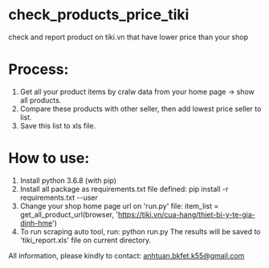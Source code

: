 # check_products_price_tiki
check and report product on tiki.vn that have lower price than your shop

# Process:
1. Get all your product items by cralw data from your home page -> show all products.
2. Compare these products with other seller, then add lowest price seller to list.
3. Save this list to xls file.

# How to use:
1. Install python 3.6.8 (with pip)
2. Install all package as requirements.txt file defined:
    pip install -r requirements.txt --user
3. Change your shop home page url on 'run.py' file:
    item_list = get_all_product_url(browser, 'https://tiki.vn/cua-hang/thiet-bi-y-te-gia-dinh-hme')
4. To run scraping auto tool, run:
    python run.py
    The results will be saved to 'tiki_report.xls' file on current directory.

All information, please kindly to contact: anhtuan.bkfet.k55@gmail.com